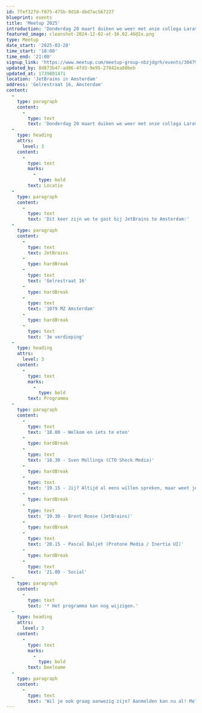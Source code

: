 ```yaml
---
id: 7fef327d-f075-475b-9d18-dbd7ac567237
blueprint: events
title: 'Meetup 2025'
introduction: 'Donderdag 20 maart duiken we weer met onze collega Laravel enthousiastelingen de techniek in! De Dutch Laravel Foundation organiseert, zoals jullie van ons gewend zijn, wederom een inspirerende Laravel Meetup. Dit keer op kantoor bij JetBrains in Amsterdam.'
featured_image: cleanshot-2024-12-02-at-16.02.46@2x.png
type: Meetup
date_start: '2025-03-20'
time_start: '18:00'
time_end: '21:00'
signup_link: 'https://www.meetup.com/meetup-group-nbzjdgrh/events/304792581/?slug=meetup-group-nbzjdgrh&eventId=298738778&isFirstPublish=true'
updated_by: 8d873b47-ad86-4fd3-9e95-27842ea80beb
updated_at: 1739801471
location: 'JetBrains in Amsterdam'
address: 'Gelrestraat 16, Amsterdam'
content:
  -
    type: paragraph
    content:
      -
        type: text
        text: 'Donderdag 20 maart duiken we weer met onze collega Laravel enthousiastelingen de techniek in! De Dutch Laravel Foundation organiseert, zoals jullie van ons gewend zijn, wederom een inspirerende Laravel Meetup!'
  -
    type: heading
    attrs:
      level: 3
    content:
      -
        type: text
        marks:
          -
            type: bold
        text: Locatie
  -
    type: paragraph
    content:
      -
        type: text
        text: 'Dit keer zijn we te gast bij JetBrains te Amsterdam:'
  -
    type: paragraph
    content:
      -
        type: text
        text: JetBrains
      -
        type: hardBreak
      -
        type: text
        text: 'Gelrestraat 16'
      -
        type: hardBreak
      -
        type: text
        text: '1079 MZ Amsterdam'
      -
        type: hardBreak
      -
        type: text
        text: '3e verdieping'
  -
    type: heading
    attrs:
      level: 3
    content:
      -
        type: text
        marks:
          -
            type: bold
        text: Programma
  -
    type: paragraph
    content:
      -
        type: text
        text: '18.00 - Welkom en iets te eten'
      -
        type: hardBreak
      -
        type: text
        text: '18.30 - Sven Mollinga (CTO Shock Media)'
      -
        type: hardBreak
      -
        type: text
        text: '19.15 - Jij? Altijd al eens willen spreken, maar weet je niet waar te beginnen? Meldt je bij ons aan om kort (max. 10 - 15 minuten) iets te vertellen over wat je bent tegengekomen in Laravel of bijv. je ervaringen met Laravel Cloud!'
      -
        type: hardBreak
      -
        type: text
        text: '19.30 - Brent Roose (JetBrains)'
      -
        type: hardBreak
      -
        type: text
        text: '20.15 - Pascal Baljet (Protone Media / Inertia UI)'
      -
        type: hardBreak
      -
        type: text
        text: '21.00 - Social'
  -
    type: paragraph
    content:
      -
        type: text
        text: '* Het programma kan nog wijzigen.'
  -
    type: heading
    attrs:
      level: 3
    content:
      -
        type: text
        marks:
          -
            type: bold
        text: Deelname
  -
    type: paragraph
    content:
      -
        type: text
        text: 'Wil je ook graag aanwezig zijn? Aanmelden kan nu al! Meld je direct via Meetup aan voor dit niet te missen event! Dit event is ook toegankelijk voor niet-DLF leden.'
---
```

